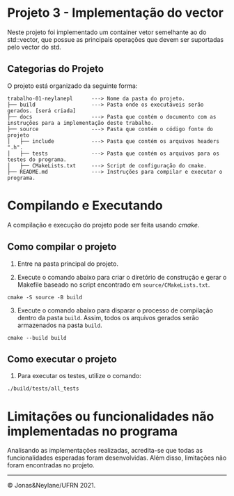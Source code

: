 ﻿# Projeto 3 - Implementação do vector
Neste projeto foi implementado um container vetor semelhante ao do std::vector, que possue as principais operações que devem ser suportadas pelo vector do std.

## Categorias do Projeto
O projeto está organizado da seguinte forma:
```
trabalho-01-neylanepl      ---> Nome da pasta do projeto.
├── build                  ---> Pasta onde os executáveis serão gerados. [será criada]
├── docs                   ---> Pasta que contém o documento com as instruções para a implementação deste trabalho.
├── source                 ---> Pasta que contém o código fonte do projeto
│   ├── include            ---> Pasta que contém os arquivos headers ".h".
│   ├── tests              ---> Pasta que contém os arquivos para os testes do programa.
│   ├── CMakeLists.txt     ---> Script de configuração do cmake.
├── README.md              ---> Instruções para compilar e executar o programa.
```

# Compilando e Executando
A compilação e execução do projeto pode ser feita usando *cmake*. 

## Como compilar o projeto

1. Entre na pasta principal do projeto.

2. Execute o comando abaixo para criar o diretório de construção e gerar o Makefile baseado no script encontrado em `source/CMakeLists.txt`.
```console
cmake -S source -B build
```


3. Execute o comando abaixo para disparar o processo de compilação dentro da pasta `build`.
Assim, todos os arquivos gerados serão armazenados na pasta `build`.
```console
cmake --build build
```


## Como executar o projeto

1. Para executar os testes, utilize o comando:
```console
./build/tests/all_tests
```

# Limitações ou funcionalidades não implementadas no programa

Analisando as implementações realizadas, acredita-se que todas as funcionalidades esperadas foram desenvolvidas. Além disso, limitações não foram encontradas no projeto.

--------
&copy; Jonas&Neylane/UFRN 2021.
